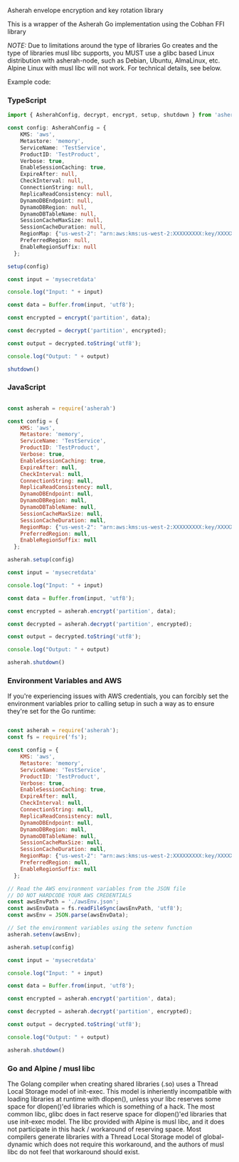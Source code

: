 Asherah envelope encryption and key rotation library

This is a wrapper of the Asherah Go implementation using the Cobhan FFI library

*NOTE:* Due to limitations around the type of libraries Go creates and the type of libraries musl libc supports, you MUST use a glibc based Linux distribution with asherah-node, such as Debian, Ubuntu, AlmaLinux, etc.  Alpine Linux with musl libc will not work.  For technical details, see below.

Example code: 

### TypeScript

```typescript
import { AsherahConfig, decrypt, encrypt, setup, shutdown } from 'asherah'

const config: AsherahConfig = {
    KMS: 'aws',
    Metastore: 'memory',
    ServiceName: 'TestService',
    ProductID: 'TestProduct',
    Verbose: true,
    EnableSessionCaching: true,
    ExpireAfter: null,
    CheckInterval: null,
    ConnectionString: null,
    ReplicaReadConsistency: null,
    DynamoDBEndpoint: null,
    DynamoDBRegion: null,
    DynamoDBTableName: null,
    SessionCacheMaxSize: null,
    SessionCacheDuration: null,
    RegionMap: {"us-west-2": "arn:aws:kms:us-west-2:XXXXXXXXX:key/XXXXXXXXXX"},
    PreferredRegion: null,
    EnableRegionSuffix: null
  };

setup(config)

const input = 'mysecretdata'

console.log("Input: " + input)

const data = Buffer.from(input, 'utf8');

const encrypted = encrypt('partition', data);

const decrypted = decrypt('partition', encrypted);

const output = decrypted.toString('utf8');

console.log("Output: " + output)

shutdown()
```

### JavaScript

```javascript

const asherah = require('asherah')

const config = {
    KMS: 'aws',
    Metastore: 'memory',
    ServiceName: 'TestService',
    ProductID: 'TestProduct',
    Verbose: true,
    EnableSessionCaching: true,
    ExpireAfter: null,
    CheckInterval: null,
    ConnectionString: null,
    ReplicaReadConsistency: null,
    DynamoDBEndpoint: null,
    DynamoDBRegion: null,
    DynamoDBTableName: null,
    SessionCacheMaxSize: null,
    SessionCacheDuration: null,
    RegionMap: {"us-west-2": "arn:aws:kms:us-west-2:XXXXXXXXX:key/XXXXXXXXXX"},
    PreferredRegion: null,
    EnableRegionSuffix: null
  };

asherah.setup(config)

const input = 'mysecretdata'

console.log("Input: " + input)

const data = Buffer.from(input, 'utf8');

const encrypted = asherah.encrypt('partition', data);

const decrypted = asherah.decrypt('partition', encrypted);

const output = decrypted.toString('utf8');

console.log("Output: " + output)

asherah.shutdown()
```

### Environment Variables and AWS

If you're experiencing issues with AWS credentials, you can forcibly set the environment variables prior to calling setup in such a way as to ensure they're set for the Go runtime:

```javascript

const asherah = require('asherah');
const fs = require('fs');

const config = {
    KMS: 'aws',
    Metastore: 'memory',
    ServiceName: 'TestService',
    ProductID: 'TestProduct',
    Verbose: true,
    EnableSessionCaching: true,
    ExpireAfter: null,
    CheckInterval: null,
    ConnectionString: null,
    ReplicaReadConsistency: null,
    DynamoDBEndpoint: null,
    DynamoDBRegion: null,
    DynamoDBTableName: null,
    SessionCacheMaxSize: null,
    SessionCacheDuration: null,
    RegionMap: {"us-west-2": "arn:aws:kms:us-west-2:XXXXXXXXX:key/XXXXXXXXXX"},
    PreferredRegion: null,
    EnableRegionSuffix: null
  };

// Read the AWS environment variables from the JSON file
// DO NOT HARDCODE YOUR AWS CREDENTIALS
const awsEnvPath = './awsEnv.json';
const awsEnvData = fs.readFileSync(awsEnvPath, 'utf8');
const awsEnv = JSON.parse(awsEnvData);

// Set the environment variables using the setenv function
asherah.setenv(awsEnv);

asherah.setup(config)

const input = 'mysecretdata'

console.log("Input: " + input)

const data = Buffer.from(input, 'utf8');

const encrypted = asherah.encrypt('partition', data);

const decrypted = asherah.decrypt('partition', encrypted);

const output = decrypted.toString('utf8');

console.log("Output: " + output)

asherah.shutdown()
```

### Go and Alpine / musl libc

The Golang compiler when creating shared libraries (.so) uses a Thread Local Storage model of init-exec.  This model is inheriently incompatible with loading libraries at runtime with dlopen(), unless your libc reserves some space for dlopen()'ed libraries which is something of a hack.  The most common libc, glibc does in fact reserve space for dlopen()'ed libraries that use init-exec model.  The libc provided with Alpine is musl libc, and it does not participate in this hack / workaround of reserving space.  Most compilers generate libraries with a Thread Local Storage model of global-dynamic which does not require this workaround, and the authors of musl libc do not feel that workaround should exist.
